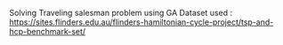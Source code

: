 Solving Traveling salesman problem using GA
Dataset used : https://sites.flinders.edu.au/flinders-hamiltonian-cycle-project/tsp-and-hcp-benchmark-set/
